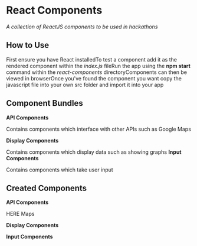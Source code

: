 # React Components
_A collection of ReactJS components to be used in hackathons_
## How to Use
First ensure you have React installedTo test a component add it as the rendered component within the _index.js_ fileRun the app using the **npm start** command within the _react-components_ directoryComponents can then be viewed in browserOnce you've found the component you want copy the javascript file into your own src folder and import it into your app
## Component Bundles

**API Components**  

Contains components which interface with other APIs such as Google Maps 

**Display Components**   

Contains components which display data such as showing graphs
**Input Components** 

Contains components which take user input

 ## Created Components
 
**API Components**

HERE Maps

**Display Components**

**Input Components**
